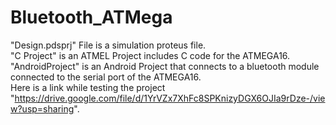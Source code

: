 # Bluetooth_ATMega
"Design.pdsprj" File is a simulation proteus file. <br />
"C Project" is an ATMEL Project includes C code for the ATMEGA16. <br />
"AndroidProject" is an Android Project that connects to a bluetooth module connected to the serial port of the ATMEGA16.<br />
Here is a link while testing the project "https://drive.google.com/file/d/1YrVZx7XhFc8SPKnizyDGX6OJIa9rDze-/view?usp=sharing".
